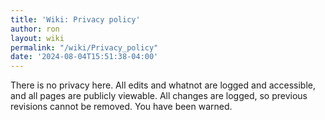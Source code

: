 ```yaml
---
title: 'Wiki: Privacy policy'
author: ron
layout: wiki
permalink: "/wiki/Privacy_policy"
date: '2024-08-04T15:51:38-04:00'
---
```


There is no privacy here. All edits and whatnot are logged and accessible, and all pages are publicly viewable. All changes are logged, so previous revisions cannot be removed. You have been warned.
